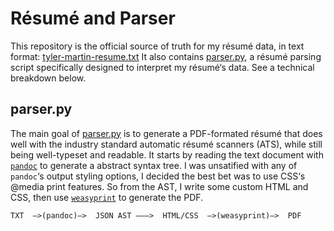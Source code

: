 # Résumé and Parser

This repository is the official source of truth for my résumé data, in text format: [tyler-martin-resume.txt] It also contains [parser.py], a résumé parsing script specifically designed to interpret my résumé‘s data. See a technical breakdown below. 

## parser.py

The main goal of [parser.py] is to generate a PDF-formated résumé that does well with the industry standard automatic résumé scanners (ATS), while still being well-typeset and readable. It starts by reading the text document with [`pandoc`](https://pandoc.org) to generate a abstract syntax tree. I was unsatified with any of `pandoc`‘s output styling options, I decided the best bet was to use CSS‘s @media print features. So from the AST, I write some custom HTML and CSS, then use [`weasyprint`](https://weasyprint.org) to generate the PDF.

`TXT  —>(pandoc)—>  JSON AST ———>  HTML/CSS  —>(weasyprint)—>  PDF`

[parser.py]: <parser.py>
[tyler-martin-resume.txt]: <tyler-martin-resume.txt>

